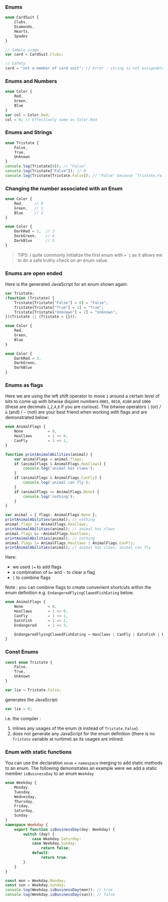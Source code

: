 ### Enums

```ts
enum CardSuit {
    Clubs,
    Diamonds,
    Hearts,
    Spades
}

// Sample usage
var card = CardSuit.Clubs;

// Safety
card = "not a member of card suit"; // Error : string is not assignable to type `CardSuit`
```

### Enums and Numbers

```ts
enum Color {
    Red,
    Green,
    Blue
}
var col = Color.Red;
col = 0; // Effectively same as Color.Red
```

### Enums and Strings

```ts
enum Tristate {
    False,
    True,
    Unknown
}
console.log(Tristate[0]); // "False"
console.log(Tristate["False"]); // 0
console.log(Tristate[Tristate.False]); // "False" because `Tristate.False == 0`
```

### Changing the number associated with an Enum

```ts
enum Color {
    Red,     // 0
    Green,   // 1
    Blue     // 2
}
```

```ts
enum Color {
    DarkRed = 3,  // 3
    DarkGreen,    // 4
    DarkBlue      // 5
}
```

> TIPS: I quite commonly initialize the first enum with `= 1` as it allows me to do a safe truthy check on an enum value.

### Enums are open ended

Here is the generated JavaScript for an enum shown again:

```js
var Tristate;
(function (Tristate) {
    Tristate[Tristate["False"] = 0] = "False";
    Tristate[Tristate["True"] = 1] = "True";
    Tristate[Tristate["Unknown"] = 2] = "Unknown";
})(Tristate || (Tristate = {}));
```

```ts
enum Color {
    Red,
    Green,
    Blue
}

enum Color {
    DarkRed = 3,
    DarkGreen,
    DarkBlue
}
```

### Enums as flags

Here we are using the left shift operator to move `1` around a certain level of bits to come up with bitwise disjoint numbers `0001`, `0010`, `0100` and `1000` (these are decimals `1`,`2`,`4`,`8` if you are curious). The bitwise operators `|` (or) / `&` (and) / `~` (not) are your best friend when working with flags and are demonstrated below:

```ts
enum AnimalFlags {
    None           = 0,
    HasClaws       = 1 << 0,
    CanFly         = 1 << 1,
}

function printAnimalAbilities(animal) {
    var animalFlags = animal.flags;
    if (animalFlags & AnimalFlags.HasClaws) {
        console.log('animal has claws');
    }
    if (animalFlags & AnimalFlags.CanFly) {
        console.log('animal can fly');
    }
    if (animalFlags == AnimalFlags.None) {
        console.log('nothing');
    }
}

var animal = { flags: AnimalFlags.None };
printAnimalAbilities(animal); // nothing
animal.flags |= AnimalFlags.HasClaws;
printAnimalAbilities(animal); // animal has claws
animal.flags &= ~AnimalFlags.HasClaws;
printAnimalAbilities(animal); // nothing
animal.flags |= AnimalFlags.HasClaws | AnimalFlags.CanFly;
printAnimalAbilities(animal); // animal has claws, animal can fly
```

Here:

- we used `|=` to add flags
- a combination of `&=` and `~` to clear a flag
- `|` to combine flags

Note : you can combine flags to create convenient shortcuts within the enum definition e.g. `EndangeredFlyingClawedFishEating` below.

```ts
enum AnimalFlags {
    None           = 0,
    HasClaws       = 1 << 0,
    CanFly         = 1 << 1,
    EatsFish       = 1 << 2,
    Endangered     = 1 << 3,

    EndangeredFlyingClawedFishEating = HasClaws | CanFly | EatsFish | Endangered,
}
```

### Const Enums

```ts
const enum Tristate {
    False,
    True,
    Unknown
}

var lie = Tristate.False;
```

generates the JavaScript:

```js
var lie = 0;
```

i.e. the compiler :

1. inlines any usages of the enum (`0` instead of `Tristate.False`).
2. does not generate any JavaScript for the enum definition (there is no `Tristate` variable at runtime) as its usages are inlined.

### Enum with static functions

You can use the declaration `enum` + `namespace` merging to add static methods to an enum. The following demonstrates an example were we add a static member `isBusinessDay` to an enum `Weekday`

```ts
enum Weekday {
    Monday,
    Tuesday,
    Wednesday,
    Thursday,
    Friday,
    Saturday,
    Sunday
}
namespace Weekday {
    export function isBusinessDay(day: Weekday) {
        switch (day) {
            case Weekday.Saturday:
            case Weekday.Sunday:
                return false;
            default:
                return true;
        }
    }
}

const mon = Weekday.Monday;
const sun = Weekday.Sunday;
console.log(Weekday.isBusinessDay(mon)); // true
console.log(Weekday.isBusinessDay(sun)); // false
```
